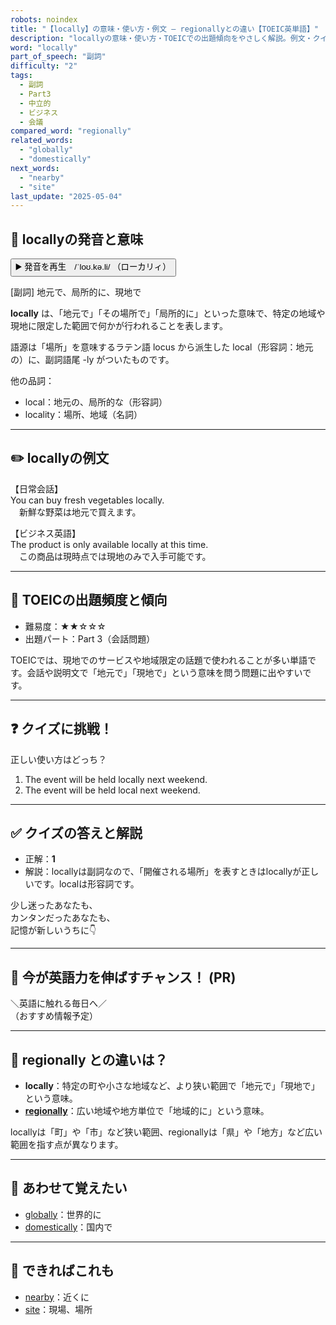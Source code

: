 ```yaml
---
robots: noindex
title: "【locally】の意味・使い方・例文 ― regionallyとの違い【TOEIC英単語】"
description: "locallyの意味・使い方・TOEICでの出題傾向をやさしく解説。例文・クイズ付きでregionallyとの違いもわかりやすく学べます。"
word: "locally"
part_of_speech: "副詞"
difficulty: "2"
tags:
  - 副詞
  - Part3
  - 中立的
  - ビジネス
  - 会議
compared_word: "regionally"
related_words:
  - "globally"
  - "domestically"
next_words:
  - "nearby"
  - "site"
last_update: "2025-05-04"
---
```


## 🔰 locallyの発音と意味

<button class="play-audio" onclick="playTTS('locally')">
  <span class="play-audio-main">
    ▶️ 発音を再生　/ˈloʊ.kə.li/
  </span>
  <span class="play-audio-sub">
    （ローカリィ）
  </span>
</button>

[副詞] 地元で、局所的に、現地で

**locally** は、「地元で」「その場所で」「局所的に」といった意味で、特定の地域や現地に限定した範囲で何かが行われることを表します。

語源は「場所」を意味するラテン語 locus から派生した local（形容詞：地元の）に、副詞語尾 -ly がついたものです。

他の品詞：  
- local：地元の、局所的な（形容詞）
- locality：場所、地域（名詞）

---

## ✏️ locallyの例文

【日常会話】  
You can buy fresh vegetables locally.  
　新鮮な野菜は地元で買えます。

【ビジネス英語】  
The product is only available locally at this time.  
　この商品は現時点では現地のみで入手可能です。

---

## 🎯 TOEICの出題頻度と傾向

- 難易度：★★☆☆☆
- 出題パート：Part 3（会話問題）

TOEICでは、現地でのサービスや地域限定の話題で使われることが多い単語です。会話や説明文で「地元で」「現地で」という意味を問う問題に出やすいです。

---

## ❓ クイズに挑戦！

正しい使い方はどっち？

1. The event will be held locally next weekend.  
2. The event will be held local next weekend.

---

## ✅ クイズの答えと解説

- 正解：**1**
- 解説：locallyは副詞なので、「開催される場所」を表すときはlocallyが正しいです。localは形容詞です。

少し迷ったあなたも、  
カンタンだったあなたも、  
記憶が新しいうちに👇️

---

## 🚀 今が英語力を伸ばすチャンス！ (PR)

<div class="info-center">
＼英語に触れる毎日へ／<br>  
（おすすめ情報予定）
</div>

---

## 🤔  regionally との違いは？

- **locally**：特定の町や小さな地域など、より狭い範囲で「地元で」「現地で」という意味。
- **[regionally](/word/regionally)**：広い地域や地方単位で「地域的に」という意味。

locallyは「町」や「市」など狭い範囲、regionallyは「県」や「地方」など広い範囲を指す点が異なります。

---

## 🧩 あわせて覚えたい

- [globally](/word/globally)：世界的に
- [domestically](/word/domestically)：国内で

---

## 📖 できればこれも

- [nearby](/word/nearby)：近くに
- [site](/word/site)：現場、場所

<!-- cvid: aid45_bid34 -->
